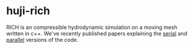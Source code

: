 # huji-rich
RICH is an compressible hydrodynamic simulation on a moving mesh written in c++.
We've recently published papers explaining the [serial](http://iopscience.iop.org/0067-0049/216/2/35/) and 
[parallel](http://adsabs.harvard.edu/abs/2015ApJS..216...14S) versions of the code.
